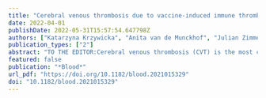 ```yaml
---
title: "Cerebral venous thrombosis due to vaccine-induced immune thrombotic thrombocytopenia after a second ChAdOx1 nCoV-19 dose"
date: 2022-04-01
publishDate: 2022-05-31T15:57:54.647798Z
authors: ["Katarzyna Krzywicka", "Anita van de Munckhof", "Julian Zimmermann", "Felix J. Bode", "Giovanni Frisullo", "Theodoros Karapanayiotides", "Bernd Pötzsch", "Mayte Sánchez van Kammen", "Mirjam R. Heldner", "Marcel Arnold", "Johanna A. Kremer Hovinga", "José M. Ferro", "Diana Aguiar de Sousa", "Jonathan M. Coutinho", "for the Cerebral Venous Sinus Thrombosis With Thrombocytopenia Syndrome Study Group"]
publication_types: ["2"]
abstract: "TO THE EDITOR:Cerebral venous thrombosis (CVT) is the most common and severe manifestation of vaccine-induced immune thrombotic thrombocytopenia (VITT), which is a rare side effect of the SARS-CoV-2 vaccine ChAdOx1 nCoV-19 (Vaxzevria, AstraZeneca/Oxford).1-4 The absolute risk of VITT and VITT-related CVT is estimated at 20 and 8 per million first doses of ChAdOx1 nCoV-19, respectively.5,6So far, no definite VITT cases occurring after a second ChAdOx1 nCoV-19 vaccine dose have been reported, raising the question of whether VITT only occurs after a first dose. Two pharmacovigilance studies reported cases of thrombosis with thrombocytopenia after a second ChAdOx1 nCoV-19 dose, but because of lack of clinical data, none of these could be classified as VITT.7-9 Knowledge on whether VITT can occur after a second ChAdOx1 nCoV-19 dose is relevant for clinicians and policymakers, especially in low- and middle-income countries, which are currently the main users of adenovirus-based vaccines.10"
featured: false
publication: "*Blood*"
url_pdf: "https://doi.org/10.1182/blood.2021015329"
doi: "10.1182/blood.2021015329"
---
```



